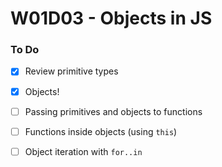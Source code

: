 # W01D03 - Objects in JS

### To Do
- [x] Review primitive types
- [x] Objects!
- [ ] Passing primitives and objects to functions
- [ ] Functions inside objects (using `this`)
- [ ] Object iteration with `for..in`












